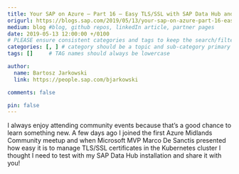 ```yaml
---
title: Your SAP on Azure – Part 16 – Easy TLS/SSL with SAP Data Hub and Let’s Encrypt
origurl: https://blogs.sap.com/2019/05/13/your-sap-on-azure-part-16-easy-tlsssl-with-sap-data-hub-and-lets-encrypt/
medium: blog #blog, github repos, linkedIn article, partner pages
date: 2019-05-13 12:00:00 +/0100
# PLEASE ensure consistent categories and tags to keep the search/filtering meaningful!
categories: [, ] # category should be a topic and sub-category primary product
tags: []     # TAG names should always be lowercase

author:
  name: Bartosz Jarkowski
  link: https://people.sap.com/bjarkowski

comments: false

pin: false
---
```

I always enjoy attending community events because that’s a good chance to learn something new. A few days ago I joined the first Azure Midlands Community meetup and when Microsoft MVP Marco De Sanctis presented how easy it is to manage TLS/SSL certificates in the Kubernetes cluster I thought I need to test with my SAP Data Hub installation and share it with you!
